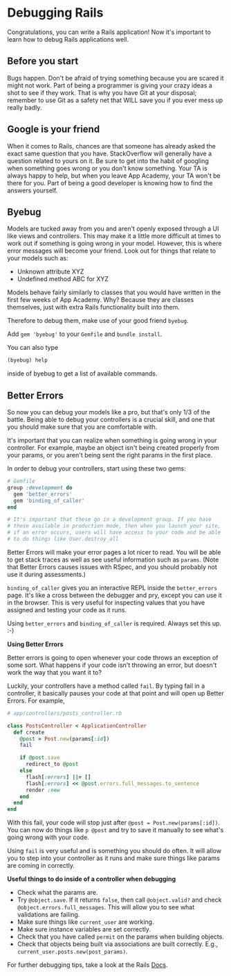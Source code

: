 # Debugging Rails

Congratulations, you can write a Rails application! Now it's important to learn
how to debug Rails applications well.

## Before you start

Bugs happen. Don't be afraid of trying something because you are scared it might
not work. Part of being a programmer is giving your crazy ideas a shot to see if
they work. That is why you have Git at your disposal; remember to use Git as a
safety net that WILL save you if you ever mess up really badly.

## Google is your friend

When it comes to Rails, chances are that someone has already asked the exact
same question that you have. StackOverflow will generally have a question
related to yours on it. Be sure to get into the habit of googling when something
goes wrong or you don't know something. Your TA is always happy to help, but
when you leave App Academy, your TA won't be there for you. Part of being a good
developer is knowing how to find the answers yourself.

## Byebug

Models are tucked away from you and aren't openly exposed through a UI like
views and controllers. This may make it a little more difficult at times to work
out if something is going wrong in your model. However, this is where error
messages will become your friend. Look out for things that relate to your models
such as:

* Unknown attribute XYZ
* Undefined method ABC for XYZ

Models behave fairly similarly to classes that you would have written in the
first few weeks of App Academy. Why? Because they are classes themselves, just
with extra Rails functionality built into them.

Therefore to debug them, make use of your good friend `byebug`.

Add `gem 'byebug'` to your `Gemfile` and `bundle install`.

You can also type

```ruby
(byebug) help
```

inside of byebug to get a list of available commands.

## Better Errors

So now you can debug your models like a pro, but that's only 1/3 of the battle.
Being able to debug your controllers is a crucial skill, and one that you should
make sure that you are comfortable with.

It's important that you can realize when something is going wrong in your
controller. For example, maybe an object isn't being created properly from your
params, or you aren't being sent the right params in the first place.

In order to debug your controllers, start using these two gems:

```ruby
# Gemfile
group :development do
  gem 'better_errors'
  gem 'binding_of_caller'
end

# It's important that these go in a development group. If you have
# these available in production mode, then when you launch your site,
# if an error occurs, users will have access to your code and be able
# to do things like User.destroy_all
```

Better Errors will make your error pages a lot nicer to read. You will be able
to get stack traces as well as see useful information such as `params`.  (Note
that Better Errors causes issues with RSpec, and you should probably not use it
during assessments.)

`binding_of_caller` gives you an interactive REPL inside the `better_errors`
page. It's like a cross between the debugger and pry, except you can use it in
the browser. This is very useful for inspecting values that you have assigned
and testing your code as it runs.

Using `better_errors` and `binding_of_caller` is required. Always set this up.
:-)

**Using Better Errors**

Better errors is going to open whenever your code throws an exception of some
sort. What happens if your code isn't throwing an error, but doesn't work the
way that you want it to?

Luckily, your controllers have a method called `fail`. By typing
fail in a controller, it basically pauses your code at that point and
will open up Better Errors. For example,

```ruby
# app/controllers/posts_controller.rb

class PostsController < ApplicationController
  def create
    @post = Post.new(params[:id])
    fail

    if @post.save
      redirect_to @post
    else
      flash[:errors] ||= []
      flash[:errors] << @post.errors.full_messages.to_sentence
      render :new
    end
  end
end
```

With this fail, your code will stop just after `@post = Post.new(params[:id])`.
You can now do things like `p @post` and try to save it manually to see what's
going wrong with your code.

Using `fail` is very useful and is something you should do often. It
will allow you to step into your controller as it runs and make sure
things like params are coming in correctly.

**Useful things to do inside of a controller when debugging**

* Check what the params are.
* Try `@object.save`. If it returns `false`, then call `@object.valid?`
  and check `@object.errors.full_messages`. This will allow you to see
  what validations are failing.
* Make sure things like `current_user` are working.
* Make sure instance variables are set correctly.
* Check that you have called `permit` on the params when building
  objects.
* Check that objects being built via associations are built correctly. E.g.,
  `current_user.posts.new(post_params)`.

For further debugging tips, take a look at the Rails [Docs][debugging-reading].

[debugging-reading]:
<https://edgeguides.rubyonrails.org/debugging_rails_applications.html#debugging-with-the-byebug-gem>
